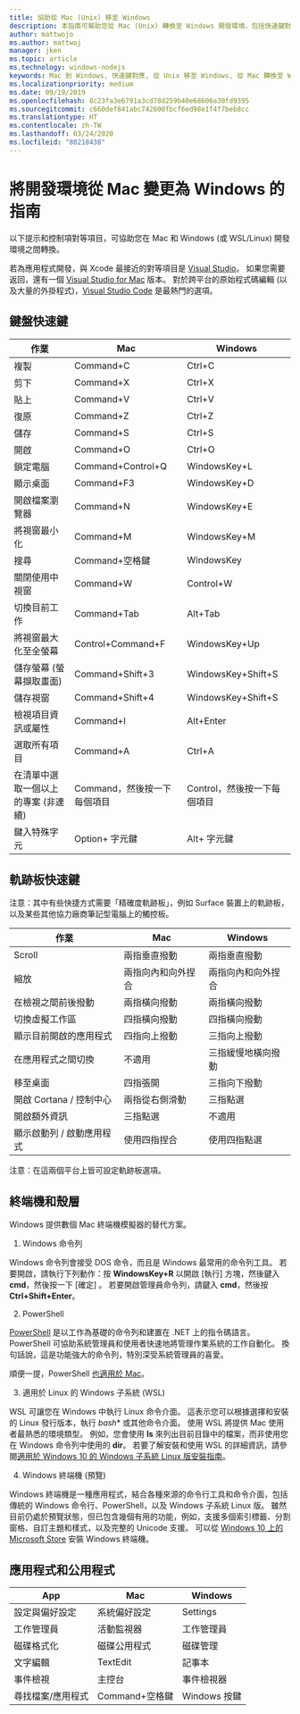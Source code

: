 ```yaml
---
title: 協助從 Mac (Unix) 移至 Windows
description: 本指南可幫助您從 Mac (Unix) 轉換至 Windows 開發環境，包括快速鍵對應，以及 Mac 和 Windows 之間不同概念的簡要概述。
author: mattwojo
ms.author: mattwoj
manager: jken
ms.topic: article
ms.technology: windows-nodejs
keywords: Mac 到 Windows, 快速鍵對應, 從 Unix 移至 Windows, 從 Mac 轉換至 Windows, 協助從 MacBook 移至 Surface, 如何為 Macintosh 使用者使用 Windows, 從 Macintosh 切換至 Windows, 協助變更開發環境, Mac OS X 至 Windows, 協助從 Mac 移至電腦
ms.localizationpriority: medium
ms.date: 09/19/2019
ms.openlocfilehash: 8c23fa3e6791a3cd78d259b40e68606a30fd9395
ms.sourcegitcommit: c660def841abc742600fbcf6ed98e1f4f7beb8cc
ms.translationtype: HT
ms.contentlocale: zh-TW
ms.lasthandoff: 03/24/2020
ms.locfileid: "80218438"
---
```

# <a name="guide-for-changing-your-dev-environment-from-mac-to-windows"></a>將開發環境從 Mac 變更為 Windows 的指南

以下提示和控制項對等項目，可協助您在 Mac 和 Windows (或 WSL/Linux) 開發環境之間轉換。

若為應用程式開發，與 Xcode 最接近的對等項目是 [Visual Studio](https://visualstudio.microsoft.com)。 如果您需要返回，還有一個 [Visual Studio for Mac](https://visualstudio.microsoft.com/vs/mac/) 版本。 對於跨平台的原始程式碼編輯 (以及大量的外掛程式)，[Visual Studio Code](https://code.visualstudio.com/?wt.mc_id=DX_841432) 是最熱門的選項。

## <a name="keyboard-shortcuts"></a>鍵盤快速鍵

| **作業** | **Mac** | **Windows** |
|---------------|--------------------|---------------------|
| 複製 | Command+C | Ctrl+C |
| 剪下 | Command+X | Ctrl+X |
| 貼上 | Command+V | Ctrl+V |
| 復原 | Command+Z | Ctrl+Z |
| 儲存 | Command+S | Ctrl+S |
| 開啟 | Command+O | Ctrl+O |
| 鎖定電腦 | Command+Control+Q | WindowsKey+L |
| 顯示桌面 | Command+F3 | WindowsKey+D |
| 開啟檔案瀏覽器 | Command+N | WindowsKey+E |
| 將視窗最小化 | Command+M | WindowsKey+M |
| 搜尋 | Command+空格鍵 | WindowsKey |
| 關閉使用中視窗 | Command+W | Control+W |
| 切換目前工作 | Command+Tab | Alt+Tab |
| 將視窗最大化至全螢幕 | Control+Command+F | WindowsKey+Up |
| 儲存螢幕 (螢幕擷取畫面) | Command+Shift+3 | WindowsKey+Shift+S |
| 儲存視窗 | Command+Shift+4 | WindowsKey+Shift+S |
| 檢視項目資訊或屬性 | Command+I | Alt+Enter |
 | 選取所有項目 | Command+A | Ctrl+A |
| 在清單中選取一個以上的專案 (非連續) | Command，然後按一下每個項目 | Control，然後按一下每個項目 |
| 鍵入特殊字元 | Option+ 字元鍵 | Alt+ 字元鍵|

## <a name="trackpad-shortcuts"></a>軌跡板快速鍵

注意：其中有些快捷方式需要「精確度軌跡板」，例如 Surface 裝置上的軌跡板，以及某些其他協力廠商筆記型電腦上的觸控板。

 **作業** | **Mac** | **Windows** |
|---------------|--------------------|---------------------|
| Scroll | 兩指垂直撥動 | 兩指垂直撥動 |
| 縮放 | 兩指向內和向外捏合 | 兩指向內和向外捏合 |
| 在檢視之間前後撥動 | 兩指橫向撥動 | 兩指橫向撥動 |
| 切換虛擬工作區 | 四指橫向撥動 | 四指橫向撥動 |
| 顯示目前開啟的應用程式 | 四指向上撥動 | 三指向上撥動 |
| 在應用程式之間切換 | 不適用 | 三指緩慢地橫向撥動 |
| 移至桌面 | 四指張開 | 三指向下撥動 |
| 開啟 Cortana / 控制中心 | 兩指從右側滑動 | 三指點選 |
| 開啟額外資訊 | 三指點選 | 不適用 |
|顯示啟動列 / 啟動應用程式 | 使用四指捏合 | 使用四指點選 |

注意：在這兩個平台上皆可設定軌跡板選項。

## <a name="terminal-and-shell"></a>終端機和殼層

Windows 提供數個 Mac 終端機模擬器的替代方案。

1. Windows 命令列

Windows 命令列會接受 DOS 命令，而且是 Windows 最常用的命令列工具。 若要開啟，請執行下列動作：按 **WindowsKey+R** 以開啟 [執行]  方塊，然後鍵入 **cmd**，然後按一下 [確定]  。 若要開啟管理員命令列，請鍵入 **cmd**，然後按 **Ctrl+Shift+Enter**。

2. PowerShell

[PowerShell](https://docs.microsoft.com/powershell/scripting/overview?view=powershell-6) 是以工作為基礎的命令列和建置在 .NET 上的指令碼語言。 PowerShell 可協助系統管理員和使用者快速地將管理作業系統的工作自動化。 換句話說，這是功能強大的命令列，特別深受系統管理員的喜愛。

順便一提，PowerShell [也適用於 Mac](https://docs.microsoft.com/powershell/scripting/install/installing-powershell-core-on-macos?view=powershell-6)。

3. 適用於 Linux 的 Windows 子系統 (WSL)

WSL 可讓您在 Windows 中執行 Linux 命令介面。 這表示您可以根據選擇和安裝的 Linux 發行版本，執行 *bash** 或其他命令介面。 使用 WSL 將提供 Mac 使用者最熟悉的環境類型。 例如，您會使用 **ls** 來列出目前目錄中的檔案，而非使用您在 Windows 命令列中使用的 **dir**。 若要了解安裝和使用 WSL 的詳細資訊，請參閱[適用於 Windows 10 的 Windows 子系統 Linux 版安裝指南](https://docs.microsoft.com/windows/wsl/install-win10)。

4. Windows 終端機 (預覽)

Windows 終端機是一種應用程式，結合各種來源的命令行工具和命令介面，包括傳統的 Windows 命令行、PowerShell，以及 Windows 子系統 Linux 版。 雖然目前仍處於預覽狀態，但已包含幾個有用的功能，例如，支援多個索引標籤、分割窗格、自訂主題和樣式，以及完整的 Unicode 支援。 可以從 [Windows 10 上的 Microsoft Store](https://www.microsoft.com/en-us/p/windows-terminal-preview/9n0dx20hk701?activetab=pivot:overviewtab) 安裝 Windows 終端機。

## <a name="apps-and-utilities"></a>應用程式和公用程式

 **App** | **Mac** | **Windows** |
|---------------|--------------------|---------------------|
| 設定與偏好設定 | 系統偏好設定 | Settings |
| 工作管理員 | 活動監視器 | 工作管理員 |
| 磁碟格式化 | 磁碟公用程式 | 磁碟管理 |
| 文字編輯 | TextEdit | 記事本 |
| 事件檢視 | 主控台 | 事件檢視器 |
| 尋找檔案/應用程式 | Command+空格鍵 | Windows 按鍵 |
